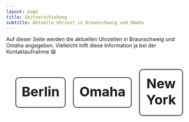 ```yaml
---
layout: page
title: Zeitverschiebung
subtitle: Aktuelle Uhrzeit in Braunschweig und Omaha
---
```


Auf dieser Seite werden die aktuellen Uhrzeiten in Braunschweig und Omaha angegeben. Vielleicht hilft diese Information ja bei der Kontaktaufnahme 😄


<html>
<style>
    #clocks {
        text-align: center;
        font-size: x-large;
        display: inline-flex;
        flex-direction: row;
        align-items: center;
        margin-top: 15px;
        margin-bottom: 15px;
        margin-left: 15px;
        margin-right: 15px;
    }
    .clock {
        font-size: x-large;
        text-align: center;
        border: 2px solid #333;
        border-radius: 10px;
        padding: 15px;
        /*width: calc(100% - 40px); /* Adjusting box size */
        max-width: 400px;
        margin-top: 10px;
        margin-bottom: 10px;
        margin-left: 10px;
        margin-right: 10px;
    }
    .clock h2 {
        margin-top: 0;
        margin-bottom: 5px;
    }
</style>
<body>
<center>
<div id="clocks">
    <div id="berlin" class="clock">
        <h2>Berlin</h2>
        <div id="berlinTime"></div>
        <div id="berlinDate"></div>
    </div>
    <div id="omaha" class="clock">
        <h2>Omaha</h2>
        <div id="omahaTime"></div>
        <div id="omahaDate"></div>
    </div>
    <div id="newYork" class="clock">
        <h2>New York</h2>
        <div id="newYorkTime"></div>
        <div id="newYorkDate"></div>
    </div>
</div>

<script>
function updateClocks() {
    const berlinTime = new Date().toLocaleTimeString("de", {timeZone: "Europe/Berlin", hour: "numeric", minute: "2-digit"});
    document.getElementById("berlinTime").textContent = berlinTime;

    const berlinDate = new Date().toLocaleDateString("de", {timeZone: "Europe/Berlin", month: "long", day: "2-digit", year: "numeric"});
    document.getElementById("berlinDate").textContent = berlinDate;

    const chicagoTime = new Date().toLocaleString("de", {timeZone: "America/Chicago", hour: "numeric", minute: "2-digit"});
    document.getElementById("omahaTime").textContent = chicagoTime;

    const chicagoDate = new Date().toLocaleString("de", {timeZone: "America/Chicago", month: "long", day: "2-digit", year: "numeric"});
    document.getElementById("chicagoDate").textContent = chicagoDate;

    const newYorkTime = new Date().toLocaleString("de", {timeZone: "America/New_York", hour: "numeric", minute: "2-digit"});
    document.getElementById("newYorkTime").textContent = newYorkTime;

    const newYorkDate = new Date().toLocaleString("de", {timeZone: "America/New_York", month: "long", day: "2-digit", year: "numeric"});
    document.getElementById("newYorkDate").textContent = newYorkDate;
}

// Update clocks every second
setInterval(updateClocks, 1000);

// Initial update
updateClocks();
</script>
</center>
</body>
</html>
